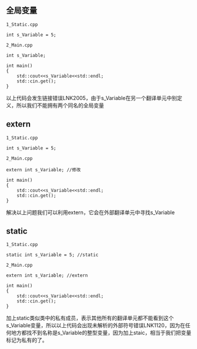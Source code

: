 ## 全局变量
```
1_Static.cpp

int s_Variable = 5;
```

```
2_Main.cpp

int s_Variable;

int main()
{
    std::cout<<s_Variable<<std::endl;
    std::cin.get();
}
```
以上代码会发生链接错误LNK2005，由于s_Variable在另一个翻译单元中别定义，所以我们不能拥有两个同名的全局变量

## extern
```
1_Static.cpp

int s_Variable = 5;
```

```
2_Main.cpp

extern int s_Variable; //修改

int main()
{
    std::cout<<s_Variable<<std::endl;
    std::cin.get();
}
```
解决以上问题我们可以利用extern，它会在外部翻译单元中寻找s_Variable


## static
```
1_Static.cpp

static int s_Variable = 5; //static
```

```
2_Main.cpp

extern int s_Variable; //extern

int main()
{
    std::cout<<s_Variable<<std::endl;
    std::cin.get();
}
```
加上static类似类中的私有成员，表示其他所有的翻译单元都不能看到这个s_Variable变量，所以以上代码会出现未解析的外部符号错误LNK1120，因为在任何地方都找不到名称是s_Variable的整型变量，因为加上staic，相当于我们把变量标记为私有的了。